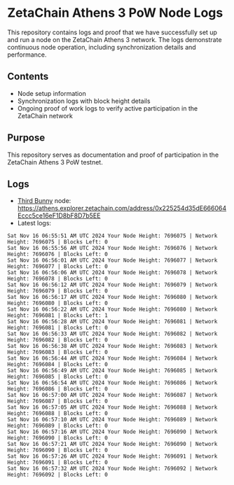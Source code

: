 # ZetaChain Athens 3 PoW Node Logs
This repository contains logs and proof that we have successfully set up and run a node on the ZetaChain Athens 3 network. The logs demonstrate continuous node operation, including synchronization details and performance.

## Contents
- Node setup information
- Synchronization logs with block height details
- Ongoing proof of work logs to verify active participation in the ZetaChain network

## Purpose
This repository serves as documentation and proof of participation in the ZetaChain Athens 3 PoW testnet.

## Logs

- [Third Bunny](https://thirdbunny.xyz/) node: https://athens.explorer.zetachain.com/address/0x225254d35dE666064Eccc5ce16eF1D8bF8D7b5EE
- Latest logs:
```
Sat Nov 16 06:55:51 AM UTC 2024 Your Node Height: 7696075 | Network Height: 7696075 | Blocks Left: 0
Sat Nov 16 06:55:56 AM UTC 2024 Your Node Height: 7696076 | Network Height: 7696076 | Blocks Left: 0
Sat Nov 16 06:56:01 AM UTC 2024 Your Node Height: 7696077 | Network Height: 7696077 | Blocks Left: 0
Sat Nov 16 06:56:06 AM UTC 2024 Your Node Height: 7696078 | Network Height: 7696078 | Blocks Left: 0
Sat Nov 16 06:56:12 AM UTC 2024 Your Node Height: 7696079 | Network Height: 7696079 | Blocks Left: 0
Sat Nov 16 06:56:17 AM UTC 2024 Your Node Height: 7696080 | Network Height: 7696080 | Blocks Left: 0
Sat Nov 16 06:56:22 AM UTC 2024 Your Node Height: 7696080 | Network Height: 7696081 | Blocks Left: 1
Sat Nov 16 06:56:28 AM UTC 2024 Your Node Height: 7696081 | Network Height: 7696081 | Blocks Left: 0
Sat Nov 16 06:56:33 AM UTC 2024 Your Node Height: 7696082 | Network Height: 7696082 | Blocks Left: 0
Sat Nov 16 06:56:38 AM UTC 2024 Your Node Height: 7696083 | Network Height: 7696083 | Blocks Left: 0
Sat Nov 16 06:56:44 AM UTC 2024 Your Node Height: 7696084 | Network Height: 7696084 | Blocks Left: 0
Sat Nov 16 06:56:49 AM UTC 2024 Your Node Height: 7696085 | Network Height: 7696085 | Blocks Left: 0
Sat Nov 16 06:56:54 AM UTC 2024 Your Node Height: 7696086 | Network Height: 7696086 | Blocks Left: 0
Sat Nov 16 06:57:00 AM UTC 2024 Your Node Height: 7696087 | Network Height: 7696087 | Blocks Left: 0
Sat Nov 16 06:57:05 AM UTC 2024 Your Node Height: 7696088 | Network Height: 7696088 | Blocks Left: 0
Sat Nov 16 06:57:10 AM UTC 2024 Your Node Height: 7696089 | Network Height: 7696089 | Blocks Left: 0
Sat Nov 16 06:57:16 AM UTC 2024 Your Node Height: 7696090 | Network Height: 7696090 | Blocks Left: 0
Sat Nov 16 06:57:21 AM UTC 2024 Your Node Height: 7696090 | Network Height: 7696090 | Blocks Left: 0
Sat Nov 16 06:57:26 AM UTC 2024 Your Node Height: 7696091 | Network Height: 7696091 | Blocks Left: 0
Sat Nov 16 06:57:32 AM UTC 2024 Your Node Height: 7696092 | Network Height: 7696092 | Blocks Left: 0
```
